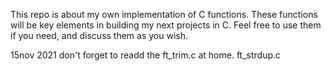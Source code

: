 This repo is about my own implementation of C functions. These functions will be key elements in building my next projects in C.
Feel free to use them if you need, and discuss them as you wish.


15nov 2021 don't forget to readd the 
ft_trim.c at home.
ft_strdup.c
